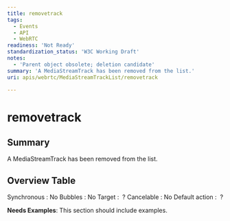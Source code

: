 ```yaml
---
title: removetrack
tags:
  - Events
  - API
  - WebRTC
readiness: 'Not Ready'
standardization_status: 'W3C Working Draft'
notes:
  - 'Parent object obsolete; deletion candidate'
summary: 'A MediaStreamTrack has been removed from the list.'
uri: apis/webrtc/MediaStreamTrackList/removetrack

---
```

# removetrack

## Summary

A MediaStreamTrack has been removed from the list.

## Overview Table

Synchronous
:   No
Bubbles
:   No
Target
:    ?
Cancelable
:   No
Default action
:    ?

**Needs Examples**: This section should include examples.

